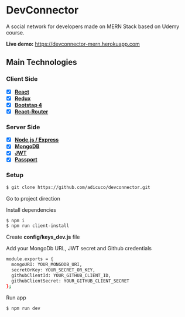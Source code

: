 # DevConnector
A social network for developers made on MERN Stack based on Udemy course.


**Live demo:** <https://devconnector-mern.herokuapp.com>
 
## Main Technologies

### Client Side

* [x] **[React](https://github.com/facebook/react)**
* [x] **[Redux](https://github.com/reactjs/redux)**
* [x] **[Bootstap 4](https://github.com/twbs/bootstrap/tree/v4-dev)**
* [x] **[React-Router](https://github.com/ReactTraining/react-router)**

### Server Side

* [x] **[Node.js / Express](https://github.com/expressjs/express)**
* [x] **[MongoDB](https://github.com/mongodb/mongo)**
* [x] **[JWT](https://github.com/auth0/node-jsonwebtoken)**
* [x] **[Passport](http://www.passportjs.org/)**

### Setup

```bash
$ git clone https://github.com/adicuco/devconnector.git
```

Go to project direction

Install dependencies

```bash
$ npm i
$ npm run client-install
```

Create **config/keys_dev.js** file

Add your MongoDb URL, JWT secret and Github credentials

```bash
module.exports = {
  mongoURI: YOUR_MONGODB_URI,
  secretOrKey: YOUR_SECRET_OR_KEY,
  githubClientId: YOUR_GITHUB_CLIENT_ID,
  githubClientSecret: YOUR_GITHUB_CLIENT_SECRET
};
```

Run app

```bash
$ npm run dev
```
